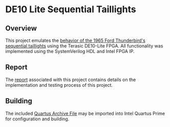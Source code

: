# DE10 Lite Sequential Taillights

## Overview
This project emulates the [behavior of the 1965 Ford Thunderbird's sequential taillights](https://www.youtube.com/watch?v=Qwzxn9ZPW-M) using the Terasic DE10-Lite FPGA. All functionality was implemented using the SystemVerilog HDL and Intel FPGA IP.

## Report
The [report](report/report.pdf) associated with this project contains details on the implementation and testing process of this project.

## Building
The included [Quartus Archive File](quartus/project3.qar) may be imported into Intel Quartus Prime for configuration and building.